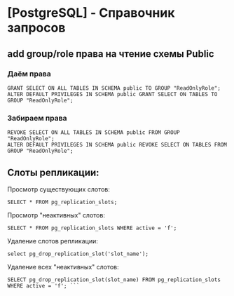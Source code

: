 # [PostgreSQL] - Справочник запросов

## add group/role права на чтение схемы Public

### Даём права
```
GRANT SELECT ON ALL TABLES IN SCHEMA public TO GROUP "ReadOnlyRole";
ALTER DEFAULT PRIVILEGES IN SCHEMA public GRANT SELECT ON TABLES TO GROUP "ReadOnlyRole";
```

### Забираем права
```
REVOKE SELECT ON ALL TABLES IN SCHEMA public FROM GROUP "ReadOnlyRole";
ALTER DEFAULT PRIVILEGES IN SCHEMA public REVOKE SELECT ON TABLES FROM GROUP "ReadOnlyRole";
```
 
## Слоты репликации: 

Просмотр существующих слотов:
```
SELECT * FROM pg_replication_slots; 
```

Просмотр "неактивных" слотов:
```
SELECT * FROM pg_replication_slots WHERE active = 'f';
```

Удаление слотов репликации:
```
select pg_drop_replication_slot('slot_name');
```

Удаление всех "неактивных" слотов:
```
SELECT pg_drop_replication_slot(slot_name) FROM pg_replication_slots WHERE active = 'f'; ```

